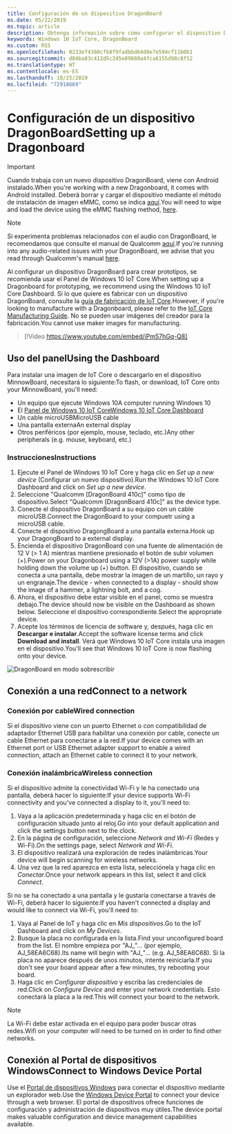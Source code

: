 ```yaml
---
title: Configuración de un dispositivo DragonBoard
ms.date: 05/22/2019
ms.topic: article
description: Obtenga información sobre cómo configurar el dispositivo DragonBoard con Windows 10 IoT Core.
keywords: Windows 10 IoT Core, DragonBoard
ms.custom: RS5
ms.openlocfilehash: 0233ef4380cfb8f9fadbbd64d8e7e594cf11b0b1
ms.sourcegitcommit: d84ba83c412d5c245e89880a4fca6155d98c8f52
ms.translationtype: HT
ms.contentlocale: es-ES
ms.lasthandoff: 10/25/2019
ms.locfileid: "72918669"
---
```

# <a name="setting-up-a-dragonboard"></a><span data-ttu-id="9a790-104">Configuración de un dispositivo DragonBoard</span><span class="sxs-lookup"><span data-stu-id="9a790-104">Setting up a Dragonboard</span></span>

> [!IMPORTANT]
> <span data-ttu-id="9a790-105">Cuando trabaja con un nuevo dispositivo DragonBoard, viene con Android instalado.</span><span class="sxs-lookup"><span data-stu-id="9a790-105">When you're working with a new Dragonboard, it comes with Android installed.</span></span> <span data-ttu-id="9a790-106">Deberá borrar y cargar el dispositivo mediante el método de instalación de imagen eMMC, como se indica [aquí](https://docs.microsoft.com/en-us/windows/iot-core/tutorials/qualcomm).</span><span class="sxs-lookup"><span data-stu-id="9a790-106">You will need to wipe and load the device using the eMMC flashing method, [here](https://docs.microsoft.com/en-us/windows/iot-core/tutorials/qualcomm).</span></span>

> [!NOTE]
> <span data-ttu-id="9a790-107">Si experimenta problemas relacionados con el audio con DragonBoard, le recomendamos que consulte el manual de Qualcomm [aquí](https://developer.qualcomm.com/download/db410c/stereo-connector-and-audio-routing-application-note.pdf).</span><span class="sxs-lookup"><span data-stu-id="9a790-107">If you're running into any audio-related issues with your DragonBoard, we advise that you read through Qualcomm's manual [here](https://developer.qualcomm.com/download/db410c/stereo-connector-and-audio-routing-application-note.pdf).</span></span> 

<span data-ttu-id="9a790-108">Al configurar un dispositivo DragonBoard para crear prototipos, se recomienda usar el Panel de Windows 10 IoT Core.</span><span class="sxs-lookup"><span data-stu-id="9a790-108">When setting up a Dragonboard for prototyping, we recommend using the Windows 10 IoT Core Dashboard.</span></span> <span data-ttu-id="9a790-109">Si lo que quiere es fabricar con un dispositivo DragonBoard, consulte la [guía de fabricación de IoT Core](https://docs.microsoft.com/en-us/windows-hardware/manufacture/iot/iot-core-manufacturing-guide).</span><span class="sxs-lookup"><span data-stu-id="9a790-109">However, if you're looking to manufacture with a Dragonboard, please refer to the [IoT Core Manufacturing Guide](https://docs.microsoft.com/en-us/windows-hardware/manufacture/iot/iot-core-manufacturing-guide).</span></span> <span data-ttu-id="9a790-110">No se pueden usar imágenes del creador para la fabricación.</span><span class="sxs-lookup"><span data-stu-id="9a790-110">You cannot use maker images for manufacturing.</span></span>
<br>
> [!Video https://www.youtube.com/embed/iPm57hGq-Q8]

## <a name="using-the-dashboard"></a><span data-ttu-id="9a790-111">Uso del panel</span><span class="sxs-lookup"><span data-stu-id="9a790-111">Using the Dashboard</span></span>

<span data-ttu-id="9a790-112">Para instalar una imagen de IoT Core o descargarlo en el dispositivo MinnowBoard, necesitará lo siguiente:</span><span class="sxs-lookup"><span data-stu-id="9a790-112">To flash, or download, IoT Core onto your MinnowBoard, you'll need:</span></span>
* <span data-ttu-id="9a790-113">Un equipo que ejecute Windows 10</span><span class="sxs-lookup"><span data-stu-id="9a790-113">A computer running Windows 10</span></span> 
* <span data-ttu-id="9a790-114">El [Panel de Windows 10 IoT Core](https://docs.microsoft.com/windows/iot-core/downloads)</span><span class="sxs-lookup"><span data-stu-id="9a790-114">[Windows 10 IoT Core Dashboard](https://docs.microsoft.com/windows/iot-core/downloads)</span></span>
* <span data-ttu-id="9a790-115">Un cable microUSB</span><span class="sxs-lookup"><span data-stu-id="9a790-115">MicroUSB cable</span></span>
* <span data-ttu-id="9a790-116">Una pantalla externa</span><span class="sxs-lookup"><span data-stu-id="9a790-116">An external display</span></span>
* <span data-ttu-id="9a790-117">Otros periféricos (por ejemplo, mouse, teclado, etc.)</span><span class="sxs-lookup"><span data-stu-id="9a790-117">Any other peripherals (e.g. mouse, keyboard, etc.)</span></span>

### <a name="instructions"></a><span data-ttu-id="9a790-118">Instrucciones</span><span class="sxs-lookup"><span data-stu-id="9a790-118">Instructions</span></span>

1. <span data-ttu-id="9a790-119">Ejecute el Panel de Windows 10 IoT Core y haga clic en *Set up a new device* (Configurar un nuevo dispositivo).</span><span class="sxs-lookup"><span data-stu-id="9a790-119">Run the Windows 10 IoT Core Dashboard and click on *Set up a new device*.</span></span>
2. <span data-ttu-id="9a790-120">Seleccione "Qualcomm [DragonBoard 410c]" como tipo de dispositivo.</span><span class="sxs-lookup"><span data-stu-id="9a790-120">Select "Qualcomm [DragonBoard 410c]" as the device type.</span></span>
3. <span data-ttu-id="9a790-121">Conecte el dispositivo DragonBoard a su equipo con un cable microUSB.</span><span class="sxs-lookup"><span data-stu-id="9a790-121">Connect the DragonBoard to your compuetr using a microUSB cable.</span></span>
4. <span data-ttu-id="9a790-122">Conecte el dispositivo DragongBoard a una pantalla externa.</span><span class="sxs-lookup"><span data-stu-id="9a790-122">Hook up your DragongBoard to a external display.</span></span>
5. <span data-ttu-id="9a790-123">Encienda el dispositivo DragonBoard con una fuente de alimentación de 12 V (> 1 A) mientras mantiene presionado el botón de subir volumen (+).</span><span class="sxs-lookup"><span data-stu-id="9a790-123">Power on your Dragonboard using a 12V (>1A) power supply while holding down the volume up (+) button.</span></span> <span data-ttu-id="9a790-124">El dispositivo, cuando se conecta a una pantalla, debe mostrar la imagen de un martillo, un rayo y un engranaje.</span><span class="sxs-lookup"><span data-stu-id="9a790-124">The device - when connected to a display - should show the image of a hammer, a lightning bolt, and a cog.</span></span>
6. <span data-ttu-id="9a790-125">Ahora, el dispositivo debe estar visible en el panel, como se muestra debajo.</span><span class="sxs-lookup"><span data-stu-id="9a790-125">The device should now be visible on the Dashboard as shown below.</span></span> <span data-ttu-id="9a790-126">Seleccione el dispositivo correspondiente.</span><span class="sxs-lookup"><span data-stu-id="9a790-126">Select the appropriate device.</span></span>
7. <span data-ttu-id="9a790-127">Acepte los términos de licencia de software y, después, haga clic en **Descargar e instalar**.</span><span class="sxs-lookup"><span data-stu-id="9a790-127">Accept the software license terms and click **Download and install**.</span></span> <span data-ttu-id="9a790-128">Verá que Windows 10 IoT Core instala una imagen en el dispositivo.</span><span class="sxs-lookup"><span data-stu-id="9a790-128">You'll see that Windows 10 IoT Core is now flashing onto your device.</span></span>

![DragonBoard en modo sobrescribir](../media/DeviceSetup/db4.png)

## <a name="connect-to-a-network"></a><span data-ttu-id="9a790-130">Conexión a una red</span><span class="sxs-lookup"><span data-stu-id="9a790-130">Connect to a network</span></span>
### <a name="wired-connection"></a><span data-ttu-id="9a790-131">Conexión por cable</span><span class="sxs-lookup"><span data-stu-id="9a790-131">Wired connection</span></span>
<span data-ttu-id="9a790-132">Si el dispositivo viene con un puerto Ethernet o con compatibilidad de adaptador Ethernet USB para habilitar una conexión por cable, conecte un cable Ethernet para conectarse a la red.</span><span class="sxs-lookup"><span data-stu-id="9a790-132">If your device comes with an Ethernet port or USB Ethernet adapter support to enable a wired connection, attach an Ethernet cable to connect it to your network.</span></span>

### <a name="wireless-connection"></a><span data-ttu-id="9a790-133">Conexión inalámbrica</span><span class="sxs-lookup"><span data-stu-id="9a790-133">Wireless connection</span></span>
<span data-ttu-id="9a790-134">Si el dispositivo admite la conectividad Wi-Fi y le ha conectado una pantalla, deberá hacer lo siguiente:</span><span class="sxs-lookup"><span data-stu-id="9a790-134">If your device supports Wi-Fi connectivity and you've connected a display to it, you'll need to:</span></span>

1. <span data-ttu-id="9a790-135">Vaya a la aplicación predeterminada y haga clic en el botón de configuración situado junto al reloj.</span><span class="sxs-lookup"><span data-stu-id="9a790-135">Go into your default application and click the settings button next to the clock.</span></span>
2. <span data-ttu-id="9a790-136">En la página de configuración, seleccione _Network and Wi-Fi_ (Redes y Wi-Fi).</span><span class="sxs-lookup"><span data-stu-id="9a790-136">On the settings page, select _Network and Wi-Fi_.</span></span>
3. <span data-ttu-id="9a790-137">El dispositivo realizará una exploración de redes inalámbricas.</span><span class="sxs-lookup"><span data-stu-id="9a790-137">Your device will begin scanning for wireless networks.</span></span>
4. <span data-ttu-id="9a790-138">Una vez que la red aparezca en esta lista, selecciónela y haga clic en _Conectar_.</span><span class="sxs-lookup"><span data-stu-id="9a790-138">Once your network appears in this list, select it and click _Connect_.</span></span>

<span data-ttu-id="9a790-139">Si no se ha conectado a una pantalla y le gustaría conectarse a través de Wi-Fi, deberá hacer lo siguiente:</span><span class="sxs-lookup"><span data-stu-id="9a790-139">If you haven't connected a display and would like to connect via Wi-Fi, you'll need to:</span></span>

1. <span data-ttu-id="9a790-140">Vaya al Panel de IoT y haga clic en _Mis dispositivos_.</span><span class="sxs-lookup"><span data-stu-id="9a790-140">Go to the IoT Dashboard and click on _My Devices_.</span></span>
2. <span data-ttu-id="9a790-141">Busque la placa no configurada en la lista.</span><span class="sxs-lookup"><span data-stu-id="9a790-141">Find your unconfigured board from the list.</span></span> <span data-ttu-id="9a790-142">El nombre empieza por "AJ_"… (por ejemplo, AJ_58EA6C68).</span><span class="sxs-lookup"><span data-stu-id="9a790-142">Its name will begin with "AJ_"... (e.g. AJ_58EA6C68).</span></span> <span data-ttu-id="9a790-143">Si la placa no aparece después de unos minutos, intente reiniciarla.</span><span class="sxs-lookup"><span data-stu-id="9a790-143">If you don't see your board appear after a few minutes, try rebooting your board.</span></span>
3. <span data-ttu-id="9a790-144">Haga clic en _Configurar dispositivo_ y escriba las credenciales de red.</span><span class="sxs-lookup"><span data-stu-id="9a790-144">Click on _Configure Device_ and enter your network credentials.</span></span> <span data-ttu-id="9a790-145">Esto conectará la placa a la red.</span><span class="sxs-lookup"><span data-stu-id="9a790-145">This will connect your board to the network.</span></span>

> [!NOTE]
> <span data-ttu-id="9a790-146">La Wi-Fi debe estar activada en el equipo para poder buscar otras redes.</span><span class="sxs-lookup"><span data-stu-id="9a790-146">Wifi on your computer will need to be turned on in order to find other networks.</span></span>

## <a name="connect-to-windows-device-portal"></a><span data-ttu-id="9a790-147">Conexión al Portal de dispositivos Windows</span><span class="sxs-lookup"><span data-stu-id="9a790-147">Connect to Windows Device Portal</span></span>

<span data-ttu-id="9a790-148">Use el [Portal de dispositivos Windows](../manage-your-device/DevicePortal.md) para conectar el dispositivo mediante un explorador web.</span><span class="sxs-lookup"><span data-stu-id="9a790-148">Use the [Windows Device Portal](../manage-your-device/DevicePortal.md) to connect your device through a web browser.</span></span> <span data-ttu-id="9a790-149">El portal de dispositivos ofrece funciones de configuración y administración de dispositivos muy útiles.</span><span class="sxs-lookup"><span data-stu-id="9a790-149">The device portal makes valuable configuration and device management capabilities available.</span></span> 

